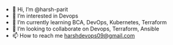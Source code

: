 - 👋 Hi, I’m @harsh-parit
- 👀 I’m interested in Devops
- 🌱 I’m currently learning BCA, DevOps, Kubernetes, Terraform
- 💞️ I’m looking to collaborate on Devops, Terraform, Ansible 
- 📫 How to reach me harshdevops09@gmail.com

<!---
harsh-parit/harsh-parit is a ✨ special ✨ repository because its `README.md` (this file) appears on your GitHub profile.
You can click the Preview link to take a look at your changes.
--->
